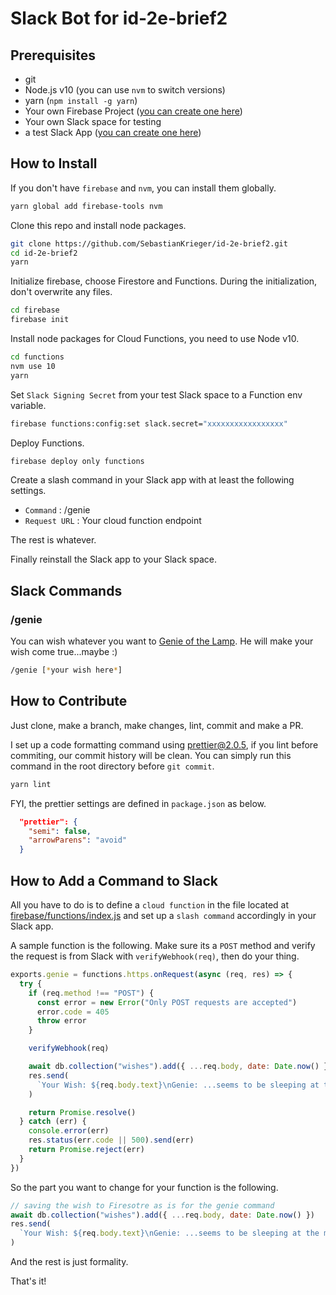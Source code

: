 # Slack Bot for id-2e-brief2

## Prerequisites

- git
- Node.js v10 (you can use `nvm` to switch versions)
- yarn (`npm install -g yarn`)
- Your own Firebase Project ([you can create one here](https://console.firebase.google.com))
- Your own Slack space for testing
- a test Slack App ([you can create one here](https://api.slack.com/apps))

## How to Install

If you don't have `firebase` and `nvm`, you can install them globally.

```bash
yarn global add firebase-tools nvm
```

Clone this repo and install node packages.

```bash
git clone https://github.com/SebastianKrieger/id-2e-brief2.git
cd id-2e-brief2
yarn
```

Initialize firebase, choose Firestore and Functions. During the initialization, don't overwrite any files.

```bash
cd firebase
firebase init
```

Install node packages for Cloud Functions, you need to use Node v10.

```bash
cd functions
nvm use 10
yarn
```

Set `Slack Signing Secret` from your test Slack space to a Function env variable.

```bash
firebase functions:config:set slack.secret="xxxxxxxxxxxxxxxxx"
```

Deploy Functions.

```bash
firebase deploy only functions
```
Create a slash command in your Slack app with at least the following settings.

- `Command` : /genie
- `Request URL` : Your cloud function endpoint

The rest is whatever.

Finally reinstall the Slack app to your Slack space.

## Slack Commands

### /genie
You can wish whatever you want to [Genie of the Lamp](https://en.wikipedia.org/wiki/Genie_\(Disney\)). He will make your wish come true...maybe :)

```bash
/genie [*your wish here*]
```

## How to Contribute

Just clone, make a branch, make changes, lint, commit and make a PR.

I set up a code formatting command using [prettier@2.0.5](https://prettier.io/), if you lint before commiting, our commit history will be clean. You can simply run this command in the root directory before `git commit`.

```bash
yarn lint
```

FYI, the prettier settings are defined in `package.json` as below.

```json
  "prettier": {
    "semi": false,
    "arrowParens": "avoid"
  }
```

## How to Add a Command to Slack

All you have to do is to define a `cloud function` in the file located at [firebase/functions/index.js](firebase/functions/index.js) and set up a `slash command` accordingly in your Slack app.

A sample function is the following. Make sure its a `POST` method and verify the request is from Slack with `verifyWebhook(req)`, then do your thing.

```javascript
exports.genie = functions.https.onRequest(async (req, res) => {
  try {
    if (req.method !== "POST") {
      const error = new Error("Only POST requests are accepted")
      error.code = 405
      throw error
    }

    verifyWebhook(req)

    await db.collection("wishes").add({ ...req.body, date: Date.now() })
    res.send(
      `Your Wish: ${req.body.text}\nGenie: ...seems to be sleeping at the moment, sorry!`
    )

    return Promise.resolve()
  } catch (err) {
    console.error(err)
    res.status(err.code || 500).send(err)
    return Promise.reject(err)
  }
})
```

So the part you want to change for your function is the following.

```javascript
// saving the wish to Firesotre as is for the genie command
await db.collection("wishes").add({ ...req.body, date: Date.now() })
res.send(
  `Your Wish: ${req.body.text}\nGenie: ...seems to be sleeping at the moment, sorry!`
)
```

And the rest is just formality.

That's it!
